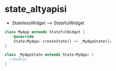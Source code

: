 # state_altyapisi
* StatelessWidget --> StatefulWidget
```dart
class MyApp extends StatefulWidget {
    @override
    State<MyApp> createState() => _MyAppState();
}

class _MyAppState extends State<MyApp> {
  //kodlar
}
```

